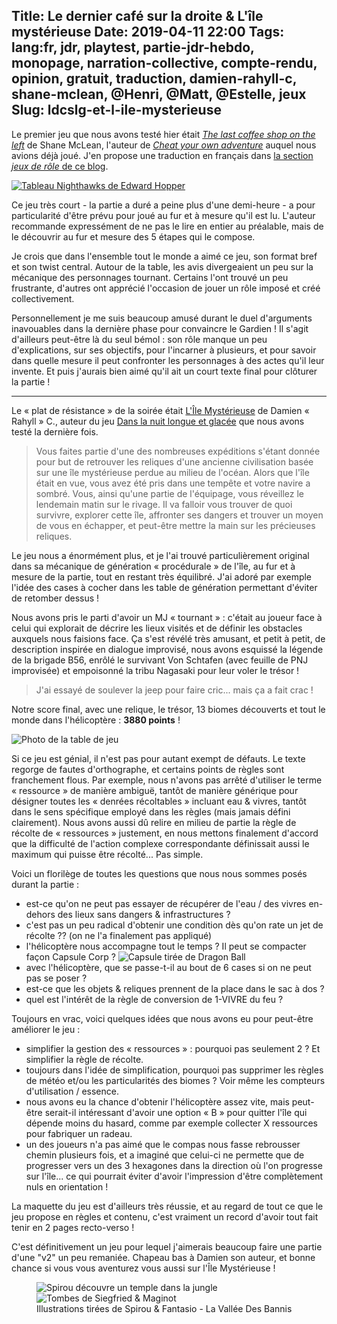 Title: Le dernier café sur la droite & L'île mystérieuse
Date: 2019-04-11 22:00
Tags: lang:fr, jdr, playtest, partie-jdr-hebdo, monopage, narration-collective, compte-rendu, opinion, gratuit, traduction, damien-rahyll-c, shane-mclean, @Henri, @Matt, @Estelle, jeux
Slug: ldcslg-et-l-ile-mysterieuse
---

Le premier jeu que nous avons testé hier était [_The last coffee shop on the left_](http://cheatyourownadventure.co.uk/the-last-coffee-shop-on-the-left)
de Shane McLean, l'auteur de [_Cheat your own adventure_](la-tour-et-cheat-your-own-adventure.html) auquel nous avions déjà joué.
J'en propose une traduction en français dans [la section _jeux de rôle_ de ce blog](pages/jeux-de-role.html).

[![Tableau Nighthawks de Edward Hopper](images/2019/04/Nighthawks_by_Edward_Hopper_1942.jpg)](https://en.wikipedia.org/wiki/Nighthawks)

Ce jeu très court - la partie a duré a peine plus d'une demi-heure - a pour particularité
d'être prévu pour joué au fur et à mesure qu'il est lu.
L'auteur recommande expressément de ne pas le lire en entier au préalable,
mais de le découvrir au fur et mesure des 5 étapes qui le compose.

Je crois que dans l'ensemble tout le monde a aimé ce jeu,
son format bref et son twist central.
Autour de la table, les avis divergeaient un peu sur la mécanique des personnages tournant.
Certains l'ont trouvé un peu frustrante, d'autres ont apprécié l'occasion de jouer un rôle
imposé et créé collectivement.

Personnellement je me suis beaucoup amusé durant le duel d'arguments inavouables
dans la dernière phase pour convaincre le Gardien !
Il s'agit d'ailleurs peut-être là du seul bémol : son rôle manque un peu d'explications,
sur ses objectifs, pour l'incarner à plusieurs, et pour savoir
dans quelle mesure il peut confronter les personnages à des actes qu'il leur invente.
Et puis j'aurais bien aimé qu'il ait un court texte final pour clôturer la partie !

---

Le « plat de résistance » de la soirée était [L'Île Mystérieuse](http://troplongpaslu.fr/jeux-de-role-court/lile-mysterieuse/) de Damien « Rahyll » C.,
auteur du jeu [Dans la nuit longue et glacée](dans-la-nuit-longue-et-glacee.html) que nous avons testé la dernière fois.

<blockquote>
Vous faites partie d'une des nombreuses expéditions s'étant donnée pour but de retrouver
les reliques d'une ancienne civilisation basée sur une île mystérieuse perdue au milieu de l'océan.
Alors que l'île était en vue, vous avez été pris dans une tempête et votre navire a sombré.
Vous, ainsi qu'une partie de l'équipage, vous réveillez le lendemain matin sur le rivage.
Il va falloir vous trouver de quoi survivre, explorer cette île, affronter ses dangers
et trouver un moyen de vous en échapper, et peut-être mettre la main sur les précieuses reliques.
</blockquote>

Le jeu nous a énormément plus, et je l'ai trouvé particulièrement original dans sa mécanique
de génération « procédurale » de l'île, au fur et à mesure de la partie,
tout en restant très équilibré.
J'ai adoré par exemple l'idée des cases à cocher dans les table de génération
permettant d'éviter de retomber dessus !

Nous avons pris le parti d'avoir un MJ « tournant » :
c'était au joueur face à celui qui explorait de décrire les lieux visités
et de définir les obstacles auxquels nous faisions face.
Ça s'est révélé très amusant, et petit à petit, de description inspirée en dialogue improvisé,
nous avons esquissé la légende de la brigade B56,
enrôlé le survivant Von Schtafen (avec feuille de PNJ improvisée) et empoisonné la tribu Nagasaki pour leur voler le trésor !

> J'ai essayé de soulever la jeep pour faire cric... mais ça a fait crac !

Notre score final, avec une relique, le trésor, 13 biomes découverts et tout le monde dans l'hélicoptère : **3880 points** !

![Photo de la table de jeu](images/2019/04/lile-mysterieuse.jpg)

Si ce jeu est génial, il n'est pas pour autant exempt de défauts.
Le texte regorge de fautes d'orthographe, et certains points de règles sont franchement flous.
Par exemple, nous n'avons pas arrêté d'utiliser le terme « ressource » de manière ambiguë,
tantôt de manière générique pour désigner toutes les « denrées récoltables » incluant eau & vivres,
tantôt dans le sens spécifique employé dans les règles (mais jamais défini clairement).
Nous avons aussi dû relire en milieu de partie la règle de récolte de « ressources » justement,
en nous mettons finalement d'accord que la difficulté de l'action complexe correspondante
définissait aussi le maximum qui puisse être récolté... Pas simple.

Voici un florilège de toutes les questions que nous nous sommes posés durant la partie :

- est-ce qu'on ne peut pas essayer de récupérer de l'eau / des vivres en-dehors des lieux sans dangers & infrastructures ?
- c'est pas un peu radical d'obtenir une condition dès qu'on rate un jet de récolte ?? (on ne l'a finalement pas appliqué)
- l'hélicoptère nous accompagne tout le temps ? Il peut se compacter façon Capsule Corp ? ![Capsule tirée de Dragon Ball](images/2019/04/dragonball-capsule.jpg)
- avec l'hélicoptère, que se passe-t-il au bout de 6 cases si on ne peut pas se poser ?
- est-ce que les objets & reliques prennent de la place dans le sac à dos ?
- quel est l'intérêt de la règle de conversion de 1-VIVRE du feu ?

Toujours en vrac, voici quelques idées que nous avons eu pour peut-être améliorer le jeu :

- simplifier la gestion des « ressources » : pourquoi pas seulement 2 ? Et simplifier la règle de récolte.
- toujours dans l'idée de simplification, pourquoi pas supprimer les règles de météo et/ou les particularités des biomes ?
Voir même les compteurs d'utilisation / essence.
- nous avons eu la chance d'obtenir l'hélicoptère assez vite, mais peut-être serait-il intéressant
d'avoir une option « B » pour quitter l'île qui dépende moins du hasard, comme par exemple collecter X ressources
pour fabriquer un radeau.
- un des joueurs n'a pas aimé que le compas nous fasse rebrousser chemin plusieurs fois,
et a imaginé que celui-ci ne permette que de progresser vers un des 3 hexagones dans la direction
où l'on progresse sur l'île... ce qui pourrait éviter d'avoir l'impression d'être complètement nuls en orientation !

La maquette du jeu est d'ailleurs très réussie, et au regard de tout ce que le jeu propose en règles et contenu,
c'est vraiment un record d'avoir tout fait tenir en 2 pages recto-verso !

C'est définitivement un jeu pour lequel j'aimerais beaucoup faire une partie d'une "v2"
un peu remaniée.
Chapeau bas à Damien son auteur, et bonne chance si vous vous aventurez vous aussi sur l'Île Mystérieuse !

<figure>
  <img alt="Spirou découvre un temple dans la jungle" src="images/2019/04/SpirouEtFantasio_LaValleeDesBannis_Temple.png">
  <img alt="Tombes de Siegfried & Maginot" src="images/2019/04/SpirouEtFantasio_LaValleeDesBannis_Tombes.png">
  <figcaption>Illustrations tirées de Spirou & Fantasio - La Vallée Des Bannis</figcaption>
</figure>

<style>
article hr { margin: 5rem; }
article figure img { max-width: 30rem; }
article li img { max-width: 7rem; float: right; }
</style>